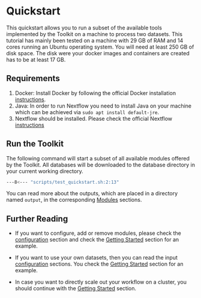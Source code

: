 # Quickstart

This quickstart allows you to run a subset of the available tools implemented by the Toolkit
on a machine to process two datasets.
This tutorial has mainly been tested on a machine with 29 GB of RAM and 14 cores running an Ubuntu operating system. 
You will need at least 250 GB of disk space. The disk were your docker images and containers are created has to be at least 17 GB.

## Requirements

1. Docker: Install Docker by following the official Docker installation [instructions](https://docs.docker.com/engine/install/ubuntu/).
2. Java: In order to run Nextflow you need to install Java on your machine which can be achieved via `sudo apt install default-jre`.
3. Nextflow should be installed. Please check the official Nextflow [instructions](https://www.nextflow.io/docs/latest/install.html#install-nextflow)

## Run the Toolkit

The following command will start a subset of all available modules offered by the Toolkit. 
All databases will be downloaded to the database directory in your current working directory.

```BASH
---8<--- "scripts/test_quickstart.sh:2:13"
```

You can read more about the outputs, which are placed in a directory named `output`, in the corresponding [Modules](modules/introduction.md) sections.

## Further Reading

* If you want to configure, add or remove modules, please check the [configuration](configuration.md) section and 
check the [Getting Started](overview.md) section for an example.

* If you want to use your own datasets, then you can read the input [configuration](configuration.md/#paired-end-input) sections. 
You check the [Getting Started](overview.md) section for an example.

* In case you want to directly scale out your workflow on a cluster, you should continue with the [Getting Started](overview.md) section.
